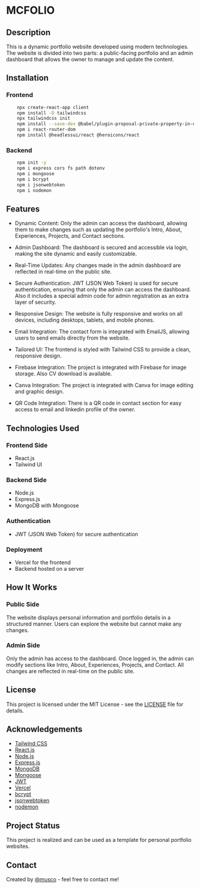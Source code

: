 # MCFOLIO

## Description

This is a dynamic portfolio website developed using modern technologies. The website is divided into two parts: a public-facing portfolio and an admin dashboard that allows the owner to manage and update the content.

## Installation

### Frontend

```bash
    npx create-react-app client
    npm install -D tailwindcss
    npx tailwindcss init
    npm install --save-dev @babel/plugin-proposal-private-property-in-object
    npm i react-router-dom
    npm install @headlessui/react @heroicons/react

```

### Backend

```bash
    npm init -y
    npm i express cors fs path dotenv
    npm i mongoose
    npm i bcrypt
    npm i jsonwebtoken
    npm i nodemon
```

## Features

- Dynamic Content: Only the admin can access the dashboard, allowing them to make changes such as updating the portfolio's Intro, About, Experiences, Projects, and Contact sections.

- Admin Dashboard: The dashboard is secured and accessible via login, making the site dynamic and easily customizable.

- Real-Time Updates: Any changes made in the admin dashboard are reflected in real-time on the public site.

- Secure Authentication: JWT (JSON Web Token) is used for secure authentication, ensuring that only the admin can access the dashboard. Also it includes a special admin code for admin registration as an extra layer of security.

- Responsive Design: The website is fully responsive and works on all devices, including desktops, tablets, and mobile phones.

- Email Integration: The contact form is integrated with EmailJS, allowing users to send emails directly from the website.

- Tailored UI: The frontend is styled with Tailwind CSS to provide a clean, responsive design.

- Firebase Integration: The project is integrated with Firebase for image storage. Also CV download is available.

- Canva Integration: The project is integrated with Canva for image editing and graphic design.

- QR Code Integration: There is a QR code in contact section for easy access to email and linkedin profile of the owner.

## Technologies Used

### Frontend Side

- React.js
- Tailwind UI

### Backend Side

- Node.js
- Express.js
- MongoDB with Mongoose

### Authentication

- JWT (JSON Web Token) for secure authentication

### Deployment

- Vercel for the frontend
- Backend hosted on a server

## How It Works

### Public Side

The website displays personal information and portfolio details in a structured manner. Users can explore the website but cannot make any changes.

### Admin Side

Only the admin has access to the dashboard. Once logged in, the admin can modify sections like Intro, About, Experiences, Projects, and Contact. All changes are reflected in real-time on the public site.

## License

This project is licensed under the MIT License - see the [LICENSE](LICENSE) file for details.

## Acknowledgements

- [Tailwind CSS](https://tailwindcss.com/)
- [React.js](https://reactjs.org/)
- [Node.js](https://nodejs.org/)
- [Express.js](https://expressjs.com/)
- [MongoDB](https://www.mongodb.com/)
- [Mongoose](https://mongoosejs.com/)
- [JWT](https://jwt.io/)
- [Vercel](https://vercel.com/)
- [bcrypt](https://www.npmjs.com/package/bcrypt)
- [jsonwebtoken](https://www.npmjs.com/package/jsonwebtoken)
- [nodemon](https://www.npmjs.com/package/nodemon)

## Project Status

This project is realized and can be used as a template for personal portfolio websites.

## Contact

Created by [@musco](https://musco.com) - feel free to contact me!
